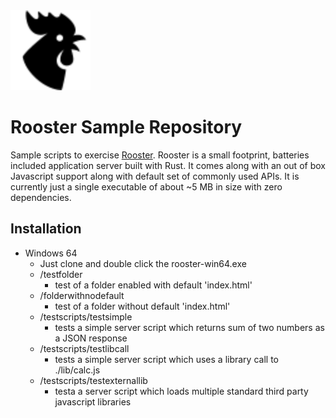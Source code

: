 <img src="./webroot/rooster.png" href="http://icons8.com/" alt="Rooster Personal Web Server" width="128"/>

# Rooster Sample Repository
 Sample scripts to exercise [Rooster](https://github.com/elasmojs/rooster). Rooster is a small footprint, batteries included application server built with Rust. It comes along with an out of box Javascript support along with default set of commonly used APIs. It is currently just a single executable of about ~5 MB in size with zero dependencies.

## Installation
- Windows 64
	- Just clone and double click the rooster-win64.exe
	- /testfolder
		- test of a folder enabled with default 'index.html'
	- /folderwithnodefault
		- test of a folder without default 'index.html' 
	- /testscripts/testsimple
		- tests a simple server script which returns sum of two numbers as a JSON response
	- /testscripts/testlibcall
		- tests a simple server script which uses a library call to ./lib/calc.js
	- /testscripts/testexternallib
		- testa a server script which loads multiple standard third party javascript libraries
